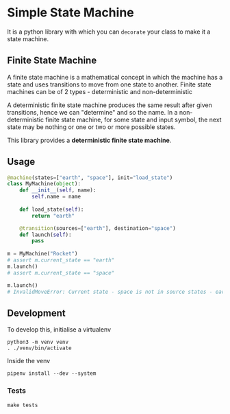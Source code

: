 # Simple State Machine

It is a python library with which you can `decorate` your class to make it a state machine.

## Finite State Machine

A finite state machine is a mathematical concept in which the machine has a state and uses transitions to move from one state to another. Finite state machines can be of 2 types - deterministic and non-deterministic

A deterministic finite state machine produces the same result after given transitions, hence we can "determine" and so the name. In a non-deterministic finite state machine, for some state and input symbol, the next state may be nothing or one or two or more possible states.

This library provides a **deterministic finite state machine**.

## Usage


```python
@machine(states=["earth", "space"], init="load_state")
class MyMachine(object):
    def __init__(self, name):
        self.name = name
          
    def load_state(self):
        return "earth"

    @transition(sources=["earth"], destination="space")
    def launch(self):
        pass
            
m = MyMachine("Rocket")
# assert m.current_state == "earth"
m.launch()
# assert m.current_state == "space"

m.launch()
# InvalidMoveError: Current state - space is not in source states - earth
```

## Development
To develop this, initialise a virtualenv
```
python3 -m venv venv
. ./venv/bin/activate
```
Inside the venv
```
pipenv install --dev --system
```

### Tests
```
make tests
```

